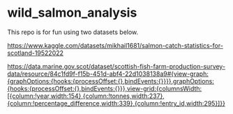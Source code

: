 # wild_salmon_analysis
This repo is for fun using two datasets below.

https://www.kaggle.com/datasets/mikhail1681/salmon-catch-statistics-for-scotland-19522022

https://data.marine.gov.scot/dataset/scottish-fish-farm-production-survey-data/resource/84c1fd9f-f15b-451d-abf4-22d1038138a9#{view-graph:{graphOptions:{hooks:{processOffset:{},bindEvents:{}}}},graphOptions:{hooks:{processOffset:{},bindEvents:{}}},view-grid:{columnsWidth:[{column:!year,width:154},{column:!tonnes,width:237},{column:!percentage_difference,width:339},{column:!entry_id,width:295}]}}
